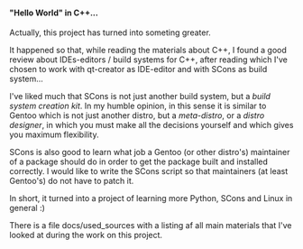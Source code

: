 #### "Hello World" in C++...

Actually, this project has turned into someting greater.  
  
It happened so that, while reading the materials about C++, I found a good review about IDEs-editors / build systems 
for C++, after reading which I've chosen to work with qt-creator as IDE-editor and with SCons as build system...  
  
I've liked much that SCons is not just another build system, but a *build system creation kit*. In my humble opinion, in 
this sense it is similar to Gentoo which is not just another distro, but a *meta-distro*, or a *distro designer*, in which 
you must make all the decisions yourself and which gives you maximum flexibility.  
  
SCons is also good to learn what job a Gentoo (or other distro's) maintainer of a package should do in order to get the 
package built and installed correctly. I would like to write the SCons script so that maintainers (at least Gentoo's) do 
not have to patch it.  
  
In short, it turned into a project of learning more Python, SCons and Linux in general :)  
  
There is a file docs/used_sources with a listing af all main materials that I've looked at during the work on this project.
